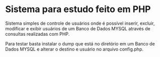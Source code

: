# Sistema para estudo feito em PHP

Sistema simples de controle de usuários onde é possível inserir, excluir, modificar e exibir usuários de um Banco de Dados MYSQL através de consultas realizadas com PHP.

Para testar basta instalar o dump que está no diretório em um Banco de Dados MYSQL e alterar o destino e usuário no arquivo config.php.
